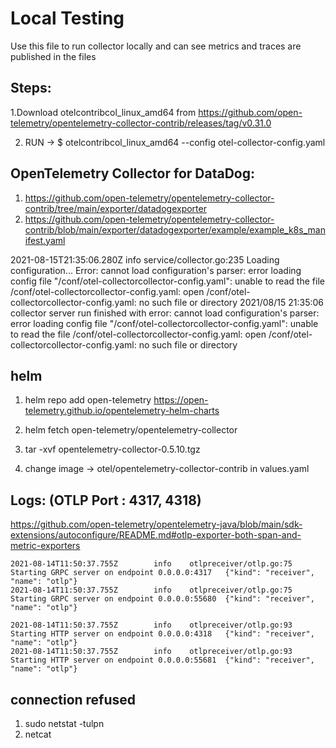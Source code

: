 # Local Testing
Use this file to run collector locally and can see metrics and traces are published in the files 

Steps:
---
1.Download otelcontribcol_linux_amd64 from https://github.com/open-telemetry/opentelemetry-collector-contrib/releases/tag/v0.31.0

2. RUN -> 
$ otelcontribcol_linux_amd64 --config otel-collector-config.yaml


OpenTelemetry Collector for DataDog:
---
1. https://github.com/open-telemetry/opentelemetry-collector-contrib/tree/main/exporter/datadogexporter
2. https://github.com/open-telemetry/opentelemetry-collector-contrib/blob/main/exporter/datadogexporter/example/example_k8s_manifest.yaml


2021-08-15T21:35:06.280Z        info    service/collector.go:235        Loading configuration...
Error: cannot load configuration's parser: error loading config file "/conf/otel-collectorcollector-config.yaml": unable to read the file /conf/otel-collectorcollector-config.yaml: open /conf/otel-collectorcollector-config.yaml: no such file or directory
2021/08/15 21:35:06 collector server run finished with error: cannot load configuration's parser: error loading config file "/conf/otel-collectorcollector-config.yaml": unable to read the file /conf/otel-collectorcollector-config.yaml: open /conf/otel-collectorcollector-config.yaml: no such file or directory

helm
---
1. helm repo add open-telemetry https://open-telemetry.github.io/opentelemetry-helm-charts
2. helm fetch open-telemetry/opentelemetry-collector
3. tar -xvf opentelemetry-collector-0.5.10.tgz

4. change image -> otel/opentelemetry-collector-contrib in values.yaml

Logs: (OTLP Port : 4317, 4318)
---
https://github.com/open-telemetry/opentelemetry-java/blob/main/sdk-extensions/autoconfigure/README.md#otlp-exporter-both-span-and-metric-exporters
```
2021-08-14T11:50:37.755Z        info    otlpreceiver/otlp.go:75 Starting GRPC server on endpoint 0.0.0.0:4317   {"kind": "receiver", "name": "otlp"}
2021-08-14T11:50:37.755Z        info    otlpreceiver/otlp.go:75 Starting GRPC server on endpoint 0.0.0.0:55680  {"kind": "receiver", "name": "otlp"}

2021-08-14T11:50:37.755Z        info    otlpreceiver/otlp.go:93 Starting HTTP server on endpoint 0.0.0.0:4318   {"kind": "receiver", "name": "otlp"}
2021-08-14T11:50:37.755Z        info    otlpreceiver/otlp.go:93 Starting HTTP server on endpoint 0.0.0.0:55681  {"kind": "receiver", "name": "otlp"}
```

connection refused
---
1. sudo netstat -tulpn
2. netcat
